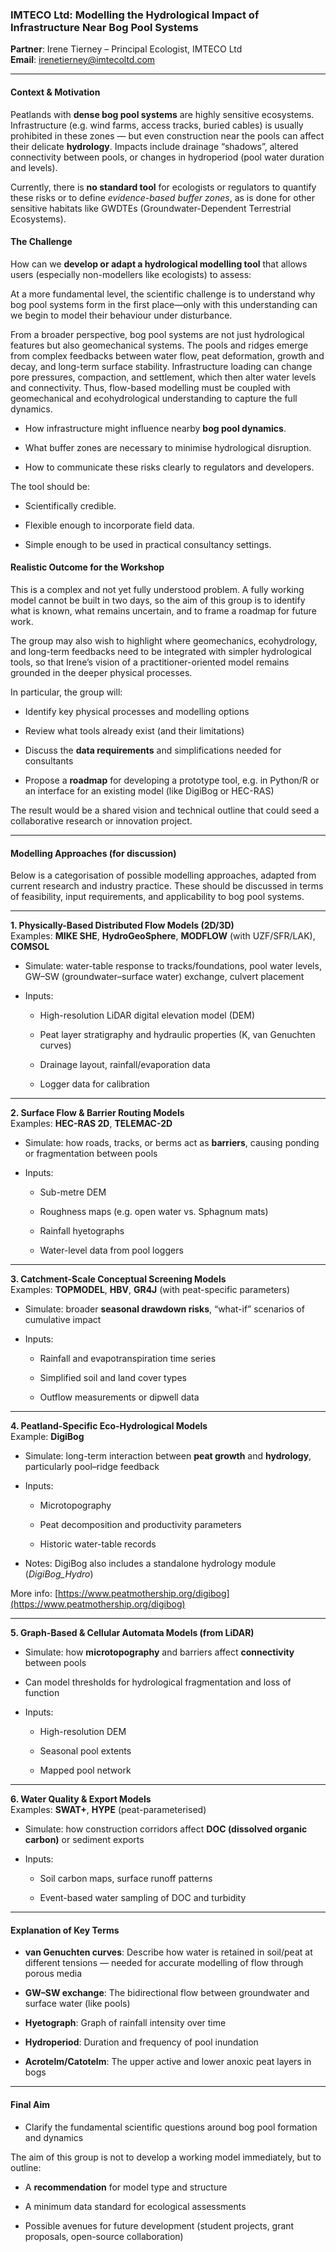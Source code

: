 ### IMTECO Ltd: Modelling the Hydrological Impact of Infrastructure Near Bog Pool Systems

**Partner**: Irene Tierney – Principal Ecologist, IMTECO Ltd  
**Email**: [irenetierney@imtecoltd.com](mailto:irenetierney@imtecoltd.com)  

---

#### Context & Motivation

Peatlands with **dense bog pool systems** are highly sensitive ecosystems. Infrastructure (e.g. wind farms, access tracks, buried cables) is usually prohibited in these zones — but even construction near the pools can affect their delicate **hydrology**. Impacts include drainage “shadows”, altered connectivity between pools, or changes in hydroperiod (pool water duration and levels).

Currently, there is **no standard tool** for ecologists or regulators to quantify these risks or to define *evidence-based buffer zones*, as is done for other sensitive habitats like GWDTEs (Groundwater-Dependent Terrestrial Ecosystems).

#### The Challenge

How can we **develop or adapt a hydrological modelling tool** that allows users (especially non-modellers like ecologists) to assess:


At a more fundamental level, the scientific challenge is to understand why bog pool systems form in the first place—only with this understanding can we begin to model their behaviour under disturbance.

From a broader perspective, bog pool systems are not just hydrological features but also geomechanical systems. The pools and ridges emerge from complex feedbacks between water flow, peat deformation, growth and decay, and long-term surface stability. Infrastructure loading can change pore pressures, compaction, and settlement, which then alter water levels and connectivity. Thus, flow-based modelling must be coupled with geomechanical and ecohydrological understanding to capture the full dynamics.

- How infrastructure might influence nearby **bog pool dynamics**.  

- What buffer zones are necessary to minimise hydrological disruption.  

- How to communicate these risks clearly to regulators and developers.  

The tool should be:

- Scientifically credible.   

- Flexible enough to incorporate field data.   

- Simple enough to be used in practical consultancy settings.   

#### Realistic Outcome for the Workshop


This is a complex and not yet fully understood problem. A fully working model cannot be built in two days, so the aim of this group is to identify what is known, what remains uncertain, and to frame a roadmap for future work.

The group may also wish to highlight where geomechanics, ecohydrology, and long-term feedbacks need to be integrated with simpler hydrological tools, so that Irene’s vision of a practitioner-oriented model remains grounded in the deeper physical processes.

In particular, the group will:

- Identify key physical processes and modelling options

- Review what tools already exist (and their limitations)

- Discuss the **data requirements** and simplifications needed for consultants

- Propose a **roadmap** for developing a prototype tool, e.g. in Python/R or an interface for an existing model (like DigiBog or HEC-RAS)

The result would be a shared vision and technical outline that could seed a collaborative research or innovation project.

---

#### Modelling Approaches (for discussion)

Below is a categorisation of possible modelling approaches, adapted from current research and industry practice. These should be discussed in terms of feasibility, input requirements, and applicability to bog pool systems.

---

**1. Physically-Based Distributed Flow Models (2D/3D)**  
Examples: **MIKE SHE**, **HydroGeoSphere**, **MODFLOW** (with UZF/SFR/LAK), **COMSOL**  

- Simulate: water-table response to tracks/foundations, pool water levels, GW–SW (groundwater–surface water) exchange, culvert placement  

- Inputs:  
  - High-resolution LiDAR digital elevation model (DEM)  

  - Peat layer stratigraphy and hydraulic properties (K, van Genuchten curves)  

  - Drainage layout, rainfall/evaporation data  

  - Logger data for calibration  

---

**2. Surface Flow & Barrier Routing Models**  
Examples: **HEC-RAS 2D**, **TELEMAC-2D**  

- Simulate: how roads, tracks, or berms act as **barriers**, causing ponding or fragmentation between pools  

- Inputs:  
  - Sub-metre DEM  

  - Roughness maps (e.g. open water vs. Sphagnum mats)  

  - Rainfall hyetographs  

  - Water-level data from pool loggers  

---

**3. Catchment-Scale Conceptual Screening Models**  
Examples: **TOPMODEL**, **HBV**, **GR4J** (with peat-specific parameters)  

- Simulate: broader **seasonal drawdown risks**, “what-if” scenarios of cumulative impact  

- Inputs:  
  - Rainfall and evapotranspiration time series  

  - Simplified soil and land cover types  

  - Outflow measurements or dipwell data  

---

**4. Peatland-Specific Eco-Hydrological Models**  
Example: **DigiBog**  

- Simulate: long-term interaction between **peat growth** and **hydrology**, particularly pool–ridge feedback  

- Inputs:  
  - Microtopography  

  - Peat decomposition and productivity parameters  

  - Historic water-table records  

- Notes: DigiBog also includes a standalone hydrology module (*DigiBog_Hydro*)  

More info: [https://www.peatmothership.org/digibog](https://www.peatmothership.org/digibog)

---

**5. Graph-Based & Cellular Automata Models (from LiDAR)**  

- Simulate: how **microtopography** and barriers affect **connectivity** between pools  

- Can model thresholds for hydrological fragmentation and loss of function  

- Inputs:  
  - High-resolution DEM  

  - Seasonal pool extents  

  - Mapped pool network  

---

**6. Water Quality & Export Models**  
Examples: **SWAT+**, **HYPE** (peat-parameterised)  

- Simulate: how construction corridors affect **DOC (dissolved organic carbon)** or sediment exports  

- Inputs:  
  - Soil carbon maps, surface runoff patterns  

  - Event-based water sampling of DOC and turbidity  

---

#### Explanation of Key Terms

- **van Genuchten curves**: Describe how water is retained in soil/peat at different tensions — needed for accurate modelling of flow through porous media  

- **GW–SW exchange**: The bidirectional flow between groundwater and surface water (like pools)  

- **Hyetograph**: Graph of rainfall intensity over time  

- **Hydroperiod**: Duration and frequency of pool inundation  

- **Acrotelm/Catotelm**: The upper active and lower anoxic peat layers in bogs

---

#### Final Aim

- Clarify the fundamental scientific questions around bog pool formation and dynamics

The aim of this group is not to develop a working model immediately, but to outline:

- A **recommendation** for model type and structure  

- A minimum data standard for ecological assessments  

- Possible avenues for future development (student projects, grant proposals, open-source collaboration)